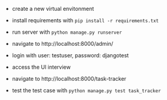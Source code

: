 - create a new virtual envitonment
- install requirements with `pip install -r requirements.txt`

- run server with `python manage.py runserver`
- navigate to http://localhost:8000/admin/
- login with user: testuser, password: djangotest

- access the UI interview
- navigate to http://localhost:8000/task-tracker

- test the test case with `python manage.py test task_tracker`
